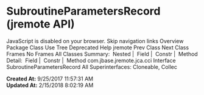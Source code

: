 # SubroutineParametersRecord (jremote   API)

JavaScript is disabled on your browser. Skip navigation links Overview Package Class Use Tree Deprecated Help jremote Prev Class Next Class Frames No Frames All Classes Summary:  Nested |  Field |  Constr |  Method Detail:  Field |  Constr |  Method com.jbase.jremote.jca.cci Interface SubroutineParametersRecord All Superinterfaces: Cloneable, Collec  

**Created At:** 9/25/2017 11:57:31 AM  
**Updated At:** 2/15/2018 8:02:19 AM  

